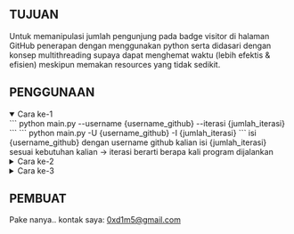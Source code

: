 ## TUJUAN
  Untuk memanipulasi jumlah pengunjung pada badge visitor di halaman GitHub
penerapan dengan menggunakan python serta didasari dengan konsep multithreading
supaya dapat menghemat waktu (lebih efektis & efisien) meskipun memakan resources
yang tidak sedikit.

## PENGGUNAAN
<details open>
<summary>Cara ke-1</summary>
```
python main.py --username {username_github} --iterasi {jumlah_iterasi}
```
```
python main.py -U {username_github} -I {jumlah_iterasi}
```
isi {username_github} dengan username github kalian
isi {jumlah_iterasi} sesuai kebutuhan kalian
  -> iterasi berarti berapa kali program dijalankan
</details>

<details>
<summary>Cara ke-2</summary>
```
python main.py --username {username_github}
```
```
python main.py -U {username_github}
```
isi {username_github} dengan username github kalian

disini kita tidak mengisi argument jumlah_iterasi,
maka secara default iterasi akan di set ke 10
</details>

<details>
<summary>Cara ke-3</summary>
```
python main.py
```
disini kita tidak mengisi argument apapun,
maka username di set dengan username pembuat 'syauqqii'
serta iterasi akan default di set ke 10
</details>

## PEMBUAT
Pake nanya.. kontak saya: [0xd1m5@gmail.com](mailto:0xd1m5@gmail.com)
